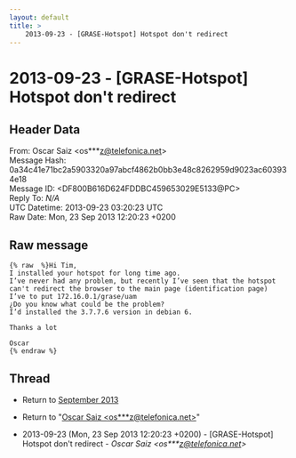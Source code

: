 ```yaml
---
layout: default
title: >
    2013-09-23 - [GRASE-Hotspot] Hotspot don't redirect
---
```


# 2013-09-23 - [GRASE-Hotspot] Hotspot don't redirect

## Header Data

From: Oscar Saiz \<os***z@telefonica.net\><br>
Message Hash: 0a34c41e71bc2a5903320a97abcf4862b0bb3e48c8262959d9023ac603934e18<br>
Message ID: \<DF800B616D624FDDBC459653029E5133@PC\><br>
Reply To: _N/A_<br>
UTC Datetime: 2013-09-23 03:20:23 UTC<br>
Raw Date: Mon, 23 Sep 2013 12:20:23 +0200<br>

## Raw message

```
{% raw  %}Hi Tim,
I installed your hotspot for long time ago. 
I’ve never had any problem, but recently I’ve seen that the hotspot can't redirect the browser to the main page (identification page)
I’ve to put 172.16.0.1/grase/uam
¿Do you know what could be the problem?
I’d installed the 3.7.7.6 version in debian 6.

Thanks a lot

Oscar
{% endraw %}
```

## Thread

+ Return to [September 2013](/archive/2013/09)

+ Return to "[Oscar Saiz <os***z<span>@</span>telefonica.net>](/authors/os___z_at_telefonica_net)"

+ 2013-09-23 (Mon, 23 Sep 2013 12:20:23 +0200) - [GRASE-Hotspot] Hotspot don't redirect - _Oscar Saiz \<os***z@telefonica.net\>_

